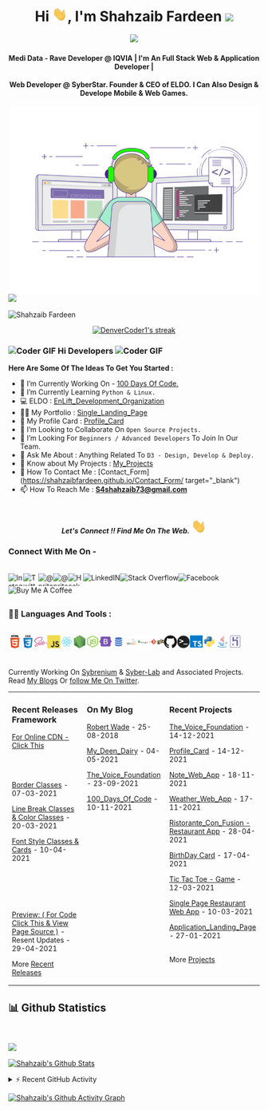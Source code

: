 <!-- First Main Heading -->
<h1 align="center"> Hi <img src="https://raw.githubusercontent.com/ABSphreak/ABSphreak/master/gifs/Hi.gif" width="30px">, I'm Shahzaib Fardeen <img src="https://emojis.slackmojis.com/emojis/images/1531849430/4246/blob-sunglasses.gif?1531849430" width="28"/> </h1>


<!-- Typing SVG -->
<p align="center">
  <a href="https://github.com/DenverCoder1/readme-typing-svg"><img src="https://readme-typing-svg.herokuapp.com?color=%2336BCF7&size=22&center=true&vCenter=true&lines=Full+Stack+Web+%26+App+Developer.;EDC+Programmer+%40+IQVIA.;Web+Developer+%40+Syberstar.;Founder+%26+CEO+of+ELDO.;Linux+Administrator."></a>
</p>

<!-- Next Words Slides
<p align="center" width="70px">
  <a href="https://github.com/Shahzaibfardeen/readme-typing-svg"><img src="https://readme-typing-svg.herokuapp.com?lines=Founder+and+CEO+at+ELDO;Web+Developer+@+Syberstar;Developer+@+IQVIA"></a>
</p>-->


<!-- Brief Text About Myself -->
<h4 align="center"> Medi Data - Rave Developer @ IQVIA | I'm An Full Stack Web & Application Developer | </h4>
<h4 align="center"> Web Developer @ SyberStar. Founder & CEO of ELDO. I Can Also Design & Develope Mobile & Web Games. </h4> 
 
 
<!-- Typing Master Picture --> 
<img align="right" alt="GIF" src="https://raw.githubusercontent.com/devSouvik/devSouvik/master/gif3.gif" width="500"/>
<br />
<br />


<!-- My Portfolio Bars -->
[<img src="https://img.shields.io/badge/-My_Website-000000?style=social&logo=google"/>](https://shahzaibfardeen.github.io/My_Site_Portfolio/)

<!-- Profile Views -->
<p align="left"> <img src="https://komarev.com/ghpvc/?username=Shahzaibfardeen" alt="Shahzaib Fardeen" /> </p>


<!-- Center Social Icons Follow Tabs
<p align="center">
  <a href="https://www.youtube.com/c/DevProTips?sub_confirmation=1"><img alt="youtube subscribers" title="Subscribe to my YouTube channel" src="https://freshidea.com/jonah/youtube-api/subscribers-badge.php?color=red&label=Subscribe&style=for-the-badge"/></a> 
  <a href="https://www.youtube.com/c/DevProTips"><img alt="youtube views" title="YouTube views" src="https://freshidea.com/jonah/youtube-api/view-count-badge-temp.php?label=Views&color=e1ad0e&style=for-the-badge#2"/></a> 
  <a href="https://twitter.com/DenverCoder1"><img alt="followers" title="Follow me on Twitter" src="https://img.shields.io/twitter/follow/DenverCoder1?color=55960c&label=Follow&logo=twitter&logoColor=white&style=for-the-badge"/></a>
  <a href="https://github.com/DenverCoder1"><img alt="followers" title="Follow me on Github" src="https://img.shields.io/github/followers/DenverCoder1?color=236ad3&style=for-the-badge&logo=github&label=Follow"/></a>
  <a href="https://github.com/DenverCoder1/Simple-View-Counter"><img alt="views" title="Github views" src="https://freshidea.com/jonah/app/ghpvc/"/></a>
</p> -->


<!-- Github Streaks Stats -->
<p align="center">
  <a href="https://github.com/DenverCoder1/github-readme-streak-stats">
    <img title="🔥 Get streak stats for your profile at git.io/streak-stats" alt="DenverCoder1's streak" src="https://github-readme-streak-stats.herokuapp.com/?user=shahzaibfardeen&theme=black-ice&hide_border=true&stroke=0000&background=060A0CD0"/>
  </a>
</p>


<!-- My Skyline Ratio 
<div align="center"><table>
  <tr><th><a href="https://skyline.github.com/arshdeepsahni/2020"><img width="1000px" src="https://user-images.githubusercontent.com/56549294/109688463-4b205900-7baa-11eb-9a16-e8df056b2e14.gif"></a></th></tr>
</table></div> -->


<!-- Github Streaks Stats - Black & Orange Combo 
[![GitHub Streak](https://github-readme-streak-stats.herokuapp.com/?user=shahzaibfardeen&theme=highcontrast)](https://github.com/DenverCoder1/github-readme-streak-stats)
<br> -->


<!-- Main Content Of The Page -->
### <img src="https://media.giphy.com/media/Veq8KumKpSCcfZ71P1/giphy.gif" alt="Coder GIF" width="23" height="23"> Hi Developers <img src="https://media.giphy.com/media/Veq8KumKpSCcfZ71P1/giphy.gif" alt="Coder GIF" width="23" height="23">


**Here Are Some Of The Ideas To Get You Started :** 
- 🔭 I’m Currently Working On - [100 Days Of Code.](https://github.com/Shahzaibfardeen/100_Days_Of_Code) <br>
- 🌱 I’m Currently Learning `Python & Linux.` <br>
- 💻 ELDO : [EnLift_Development_Organization](https://shahzaibfardeen.github.io/EnLift_Development_Organization-/index.html)
- 👨‍💻 My Portfolio : [Single_Landing_Page](https://shahzaibfardeen.github.io/My_Site_Portfolio/) 
- 📱 My Profile Card : [Profile_Card](https://shahzaibfardeen.github.io/My_Profile_Card/) 
- 👯 I’m Looking to Collaborate On `Open Source Projects.` <br>
- 🤔 I’m Looking For `Beginners / Advanced Developers` To Join In Our Team. <br>
- 💬 Ask Me About : Anything Related To `D3 - Design, Develop & Deploy.` <br>
- 📄 Know about My Projects : [My_Projects](https://github.com/Shahzaibfardeen/Shahzaibfardeen/blob/main/Recent%20Projects.md)
- 📧 How To Contact Me : [Contact_Form](https://shahzaibfardeen.github.io/Contact_Form/ target="_blank") <br>
- 📫 How To Reach Me : **S4shahzaib73@gmail.com** <br>
<br>

<!-- ## 📘 Ours Top Open Source Projects
<table align="center">
  <thead align="center">
    <tr border: none;>
      <td><b> 📘 Projects </b></td>
      <td><b> ⭐ Stars </b></td>
      <td><b> 🤝 Forks </b></td>
    </tr>
  </thead>
  <tbody>    
    <tr>
      <td><a href="https://github.com/DenverCoder1/github-readme-streak-stats"><b>GitHub Readme Streak Stats</b></a></td>
      <td><img alt="Stars" src="https://img.shields.io/github/stars/DenverCoder1/github-readme-streak-stats?style=flat-square&labelColor=343b41"/></td>
      <td><img alt="Forks" src="https://img.shields.io/github/forks/DenverCoder1/github-readme-streak-stats?style=flat-square&labelColor=343b41"/></td>
    </tr>
    <tr>
      <td><a href="https://github.com/DenverCoder1/LaTeX-Gboard-Dictionary"><b>LaTeX-Gboard-Dictionary</b></a></td>
      <td><img alt="Stars" src="https://img.shields.io/github/stars/DenverCoder1/LaTeX-Gboard-Dictionary?style=flat-square&labelColor=343b41"/></td>
      <td><img alt="Forks" src="https://img.shields.io/github/forks/DenverCoder1/LaTeX-Gboard-Dictionary?style=flat-square&labelColor=343b41"/></td>
    </tr>
  </tbody>
</table> -->


<!-- Find Me On The Web -->
<p align="center">
  <b><i>Let's Connect !! Find Me On The Web.</i></b>
	<img src="https://raw.githubusercontent.com/ABSphreak/ABSphreak/master/gifs/Hi.gif" width="30px">
</p>

<!-- Social Sites & Connecting -->
### Connect With Me On - 
<!--
[<img src="https://img.shields.io/badge/-Gmail-000000?style=social&logo=gmail" />](mailto:s4shahzaib73@gmail.com) 
[<img src="https://img.shields.io/badge/-LinkedIn-000000?style=social&logo=linkedin" />](https://www.linkedin.com/in/shahzaib-fardeen/) 
[<img src="https://img.shields.io/badge/-YouTube-000000?style=social&logo=youtube" />]() 
[<img src="https://img.shields.io/badge/-Pinterest-000000?style=social&logo=pinterest" />]() 
[<img src="https://img.shields.io/badge/-Repl.it-000000?style=social&logo=repl.it" />]()
[<img src="https://img.shields.io/badge/-Reddit-000000?style=social&logo=reddit" />]()
[<img src="https://img.shields.io/badge/-Medium-000000?style=social&logo=medium" />]()

[<img src="https://img.shields.io/badge/-Instagram-000000?style=social&logo=instagram" />](https://www.instagram.com/shahzaib_fardeen/)
[<img src="https://img.shields.io/badge/-Twitter-000000?style=social&logo=twitter" />](https://twitter.com/ShahzaibFardeen) 
[<img src="https://img.shields.io/badge/-Discord-000000?style=social&logo=discord" />]()
[<img src="https://img.shields.io/badge/-StackOverflow-000000?style=social&logo=stackoverflow" />]()
[<img src="https://img.shields.io/badge/-Dribbble-000000?style=social&logo=dribbble" />]() 
[<img src="https://img.shields.io/badge/-Behance-000000?style=social&logo=behance" />]()
-->
<br/>

<!-- <a href="https://linkedin.com/in/pritam-kumar-0ab3431bb" target="blank"><img align="center" src="https://raw.githubusercontent.com/rahuldkjain/github-profile-readme-generator/master/src/images/icons/Social/linked-in-alt.svg" alt="pritam-kumar-0ab3431bb" height="25" width="40" /></a> -->

<a href="https://www.instagram.com/shahzaib_fardeen/" target="blank" title="Instagram">
	<img align="left" alt="Instagram" height="25px" width="30" src="https://raw.githubusercontent.com/rahuldkjain/github-profile-readme-generator/master/src/images/icons/Social/instagram.svg" />
</a>
<a href="https://twitter.com/shahzaibfardeen" target="blank" title="Twitter">
	<img align="left" alt="Twitter" height="25px" width="30" src="https://raw.githubusercontent.com/rahuldkjain/github-profile-readme-generator/master/src/images/icons/Social/twitter.svg" />
</a>
<a href="https://dev.to/@pritamkr_63" target="blank" title="Dev">
	<img align="left" alt="@pritamkr_63" height="25px" width="30" src="https://cdn.jsdelivr.net/npm/simple-icons@3.0.1/icons/dev-dot-to.svg" />
</a>
<a href="https://medium.com/@pritamvr9" target="blank" title="Medium">
	<img align="left" alt="@pritamvr9" height="25px" width="30" src="https://raw.githubusercontent.com/rahuldkjain/github-profile-readme-generator/master/src/images/icons/Social/medium.svg" />
</a>
<a href="https://www.hackerrank.com/justnikhil?hr_r=1" target="blank" title="HackerRank">
	<img align="left" alt="Hacker Rank" height="25px" width="30" src="https://raw.githubusercontent.com/rahuldkjain/github-profile-readme-generator/master/src/images/icons/Social/hackerrank.svg" />
</a>

<a href="https://www.linkedin.com/in/shahzaib-fardeen/" title="LinkedIN">
	<img align="left" alt="LinkedIN" height="25px" src="https://raw.githubusercontent.com/peterthehan/peterthehan/master/assets/linkedin.svg" />
</a>
<a href="https://stackoverflow.com/story/obrienser" title="Stack Overflow">
  <img align="left" alt="Stack Overflow" height="25px" src="https://user-images.githubusercontent.com/50111192/127644335-477f90a7-8de3-48a9-8851-60b9d6ae39ea.png" />
</a>
<a href="https://www.facebook.com/shahzaib.fardeen/" title="Facebook">
	<img align="left" alt="Facebook" height="25px" src="https://user-images.githubusercontent.com/50111192/124475263-2df2d580-ddaa-11eb-8c77-fe58223f5360.png" />
</a>
<a href="https://www.buymeacoffee.com/obrienser" title="Buy Me A Coffee">
  <img align="left" alt="Buy Me A Coffee" height="23" src="https://cdn.buymeacoffee.com/buttons/v2/default-yellow.png">
</a>
</p>
<br/>
<br/>

<!-- Old Languages Tools Bar Big Size -->
### 👨‍💻 Languages And Tools :
<br/>

<img align="left" alt="HTML5" width="26px" src="https://raw.githubusercontent.com/github/explore/80688e429a7d4ef2fca1e82350fe8e3517d3494d/topics/html/html.png" />
<img align="left" alt="CSS3" width="26px" src="https://raw.githubusercontent.com/github/explore/80688e429a7d4ef2fca1e82350fe8e3517d3494d/topics/css/css.png" />
<img align="left" alt="Sass" width="26px" src="https://raw.githubusercontent.com/github/explore/80688e429a7d4ef2fca1e82350fe8e3517d3494d/topics/sass/sass.png" />
<img align="left" alt="JS" width="26px" src="https://raw.githubusercontent.com/github/explore/80688e429a7d4ef2fca1e82350fe8e3517d3494d/topics/javascript/javascript.png" />
<img align="left" alt="React" width="26px" src="https://raw.githubusercontent.com/github/explore/80688e429a7d4ef2fca1e82350fe8e3517d3494d/topics/react/react.png" />
<img align="left" alt="Node.js" width="26px" src="https://raw.githubusercontent.com/github/explore/80688e429a7d4ef2fca1e82350fe8e3517d3494d/topics/nodejs/nodejs.png" />
<img align="left" alt="HTML5" width="26px" src="https://raw.githubusercontent.com/devicons/devicon/master/icons/nodejs/nodejs-original.svg" width="25px" height="25px"/>
<img align="left" alt="HTML5" width="26px" src="https://raw.githubusercontent.com/devicons/devicon/master/icons/bootstrap/bootstrap-plain.svg" width="25px" height="25px"/>
<img align="left" alt="SQL" width="26px" src="https://raw.githubusercontent.com/github/explore/80688e429a7d4ef2fca1e82350fe8e3517d3494d/topics/sql/sql.png" />
<img align="left" alt="MySQL" width="26px" src="https://raw.githubusercontent.com/github/explore/80688e429a7d4ef2fca1e82350fe8e3517d3494d/topics/mysql/mysql.png" />
<img align="left" alt="MongoDB" width="26px" src="https://raw.githubusercontent.com/github/explore/80688e429a7d4ef2fca1e82350fe8e3517d3494d/topics/mongodb/mongodb.png" />
<img align="left" alt="Git" width="26px" src="https://raw.githubusercontent.com/github/explore/80688e429a7d4ef2fca1e82350fe8e3517d3494d/topics/git/git.png" />
<img align="left" alt="GitHub" width="26px" src="https://raw.githubusercontent.com/github/explore/78df643247d429f6cc873026c0622819ad797942/topics/github/github.png" />
<img align="left" alt="HTML5" width="26px" src="https://raw.githubusercontent.com/github/explore/80688e429a7d4ef2fca1e82350fe8e3517d3494d/topics/terminal/terminal.png" />
<img align="left" alt="HTML5" width="26px" src="https://raw.githubusercontent.com/devicons/devicon/master/icons/typescript/typescript-original.svg" width="25px" height="25px"/>
<img align="left" alt="HTML5" width="26px" src="https://raw.githubusercontent.com/devicons/devicon/master/icons/python/python-original.svg" width="25px" height="25px"/>
<img align="left" alt="HTML5" width="26px" src="https://raw.githubusercontent.com/devicons/devicon/master/icons/java/java-original.svg" width="25px" height="25px"/>
<img align="left" alt="HTML5" width="26px" src="https://raw.githubusercontent.com/devicons/devicon/master/icons/heroku/heroku-original.svg" width="25px" height="25px"/>
<br />
<br />


<!-- Details / Blog / Recent Table-->
<br>

Currently Working On [Sybrenium](https://github.com/Syber-Lab) &  [Syber-Lab](https://github.com/Syber-Lab) and Associated Projects. Read [My Blogs](https://www.linkedin.com/in/shahzaib-fardeen/) Or [follow Me On Twitter](https://twitter.com/shahzaibfardeen).
<table><tr><td valign="top" width="33%">


### Recent Releases Framework
<!-- recent_releases starts -->

[For Online CDN - Click This](https://github.com/Syber-Lab/Sybrenium)

<br> <br>

[Border Classes](https://github.com/Syber-Lab/Sybrenium) - 07-03-2021

[Line Break Classes & Color Classes](https://github.com/Syber-Lab/Sybrenium) - 20-03-2021

[Font Style Classes & Cards](https://github.com/Syber-Lab/Sybrenium) - 10-04-2021

<br> <br> <br> <br>

[Preview: ( For Code Click This & View Page Source )](https://yaseen549.github.io/sybrenium-code-review/) - Resent Updates - 29-04-2021

More [Recent Releases](https://github.com/Syber-Lab/Sybrenium)

<!-- Recent Releases Ends -->
</td><td valign="top" width="33%">


### On My Blog
<!-- Blog Starts -->


[Robert Wade](https://medium.com/@robewawebdesign/how-100-days-of-code-changed-my-life-37cdc891db73) - 25-08-2018

[My_Deen_Dairy](https://github.com/Shahzaibfardeen/My_Deen_Dairy) - 04-05-2021
	
[The_Voice_Foundation](https://shahzaibfardeen.github.io/EnLift_Development_Organization-/index.html) - 23-09-2021
	
[100_Days_Of_Code](https://github.com/Shahzaibfardeen/100_Days_Of_Code) - 10-11-2021


<!-- Blog Ends -->
</td><td valign="top" width="33%">

### Recent Projects
<!-- Starts -->
	
[The_Voice_Foundation](https://shahzaibfardeen.github.io/EnLift_Development_Organization-/index.html) - 14-12-2021

[Profile_Card](https://shahzaibfardeen.github.io/My_Profile_Card/) - 14-12-2021

[Note_Web_App](https://shahzaibfardeen.github.io/Note_Web_App/) - 18-11-2021

[Weather_Web_App](https://shahzaibfardeen.github.io/Weather_App/) - 17-11-2021

[Ristorante_Con_Fusion - Restaurant App](https://shahzaibfardeen.github.io/Ristorante_Con_Fusion/) - 28-04-2021

[BirthDay Card](https://shahzaibfardeen.github.io/Hapie_Bday_Sadu/) - 17-04-2021

[Tic Tac Toe - Game](https://shahzaibfardeen.github.io/Tic_Tac_Toe/) - 12-03-2021

[Single Page Restaurant Web App](https://shahzaibfardeen.github.io/Chinese-Single_Landing_Webpage/index.html) - 10-03-2021

[Application_Landing_Page](https://shahzaibfardeen.github.io/Syberstar-Application/) - 27-01-2021
<br> <br>

More [Projects](https://github.com/Shahzaibfardeen/Shahzaibfardeen/blob/main/Recent%20Projects.md)

<!-- Ends -->
</td></tr></table>
<!--End Part Of The Table -->


<!-- New Table With Multiple Slides -->
<!--## My Repositories at Glance
<table>
  <tr>
    <th>Machine Learning</th>
    <th>Computer Vision</th>
  </tr>
  <tr>
    <td> 
      <ul>
        <li><a target="_blank" href = "https://github.com/venugopalkadamba/AgriAI_WebApp"><i>AgriAI WebApp</i></a></li>
        <li><a target="_blank" href = "https://github.com/venugopalkadamba/Multi_Disease_Predictor"><i>Multi Disease Predictor</i></a></li> 
        <li><a target="_blank" href = "https://github.com/venugopalkadamba/Image-Blur-Detection"><i>Image Blur Detection using Machine Learning</i></a></li>
        <li><a target="_blank" href="https://github.com/venugopalkadamba/Diabetes_Predictor-AND-Web_App"><i>Diabetes Predictor</i></a></li>
      </ul> 
    </td>
    <td>
      <ul>
        <li><a target="_blank" href="https://github.com/venugopalkadamba/Face_Verification_based_Attendance_system"><i>Face Verification based Attendance System</i></a></li>
        <li><a target="_blank" href="https://github.com/venugopalkadamba/Face_Emotion_Recognition"><i>Face Emotion Recogniton</i></a></li>
        <li><a target="_blank" href="https://github.com/venugopalkadamba/Technocolabs-Data-Science-Internship"><i>American Sign Language Detection</i></a></li>
        <li><a target="_blank" href="https://github.com/venugopalkadamba/Social_Media_WebApp_with_FaceVerification_Login"><i>Social Media WebApp with Face Verification Login</i></a></li>
        <li><a target="_blank" href="https://github.com/venugopalkadamba/Face_Mask_Detector"><i>Face Mask Detector</i></a></li>
      </ul>
    </td>
  </tr>
  <tr>
    <th>NLP</th>
    <th>Internships</th>
  </tr>
  <tr>
    <td>
      <ul>
        <li><a target="_blank" href="https://github.com/venugopalkadamba/Text_Summarizer_NLP_Project"><i>Text Summarizer using Text Rank Algorithm</i></a> </li>
        <li><a target="_blank" href="https://github.com/venugopalkadamba/SMS-Spam-Detector-WebApp"><i>SMS Spam Detection</i></a></li>
        <li><a target="_blank" href="https://github.com/venugopalkadamba/Fake_News_Detector"><i>Fake News Detector</i></a></li>
      </ul>
    </td>
    <td>
      <ul>
        <li><a target="_blank" href="https://github.com/venugopalkadamba/Technocolabs-Data-Science-Internship"><i>Data Science Internship at Technocolabs</i></a> </li>
        <li><a target="_blank" href="https://github.com/venugopalkadamba/The-Sparks-Foundation-Internship"><i>Data Science and Analytics Internship at The Sparks Foundation</i></a></li>
      </ul>
    </td>
  <tr>
</table>
</div>
<div align="center">-->
<!-- End Of The Table -->


<!-- Updated Github Stats -->
## 📊 Github Statistics
<br/>	

<!--&theme=buefy&bg_color=0D1117"/></a> -->
<a href="https://github.com/anuraghazra/github-readme-stats"><img align="center" src="https://github-readme-stats.vercel.app/api/top-langs/?username=shahzaibfardeen&layout=compact&theme=react&hide_border=false" /></a>
<br /> 

<a href="https://github.com/anuraghazra/github-readme-stats"><img align="center" src="https://github-readme-stats.vercel.app/api?username=shahzaibfardeen&show_icons=true&include_all_commits=true&theme=react&hide_border=false" alt="Shahzaib's Github Stats" /></a>


<details>
  <summary>⚡ Recent GitHub Activity</summary>
  <br/>

<!--START_SECTION:activity-->

1. ❗️  Opened Issue [#001](https://github.com/Syber-Lab/Sybrenium/issues?q=label%3A%22good+first+issue%22+is%3Aissue+is%3Aopen) in [Syber-Lab/Sybrenium](https://github.com/Syber-Lab)
2. 🎉 Merged PR [#97]
3. ❗️  Closed issue [#000](https://github.com/Syber-Lab/syberstar-minified) in [Syberstar Minified](https://github.com/Syber-Lab/syberstar-minified)
4. 💪 Opened PR [#97]
5. 🗣 Commented on [#96]

<!-- END SECTION :Activity -->

</details>
<!-- https://github.com/ashutosh00710/github-readme-activity-graph -->
<!-- Activity Graph -->

[![Shahzaib's Github Activity Graph](https://activity-graph.herokuapp.com/graph?username=shahzaibfardeen&theme=react-dark)](https://github.com/ashutosh00710/github-readme-activity-graph)

<!-- Additionals Techs
### Flexible With -
[<img src="https://img.shields.io/badge/-Linux-000000?style=social&logo=linux" />](#)
[<img src="https://img.shields.io/badge/-Windows-000000?style=social&logo=windows" />](#) 
[<img src="https://img.shields.io/badge/-Macintosh-000000?style=social&logo=apple" />](#)
[<img src="https://img.shields.io/badge/-Debian-000000?style=social&logo=debian" />](#) 
[<img src="https://img.shields.io/badge/-Ubuntu-000000?style=social&logo=ubuntu" />](#)
[<img src="https://img.shields.io/badge/-Fedora-000000?style=social&logo=fedora" />](#)
[<img src="https://img.shields.io/badge/-Cent_Os-000000?style=social&logo=centos" />](#)
[<img src="https://img.shields.io/badge/-Android-000000?style=social&logo=android" />](#)
[<img src="https://img.shields.io/badge/-Apple_iOS-000000?style=social&logo=iOS" />](#) -->


<!-- Framework & Stacks Bar
### Frameworks & Stack -
![Flutter](https://img.shields.io/badge/-Flutter-blue?style=for-the-badge&logo=flutter)
![Android](https://img.shields.io/badge/-Android-green?style=for-the-badge&logo=android)
![iOS](https://img.shields.io/badge/-iOS-C0C0C0?style=for-the-badge&logo=apple)
![Flask](https://img.shields.io/badge/-Flask-blue?style=for-the-badge&logo=Flask)
![BootStrap](https://img.shields.io/badge/-Bootstrap-563D7C?style=for-the-badge&logo=bootstrap)
![JavaScript](https://img.shields.io/badge/-Node.js-black?style=for-the-badge&logo=javascript)
![JavaScript](https://img.shields.io/badge/-Express.js-black?style=for-the-badge&logo=javascript)
![My SQL](https://img.shields.io/badge/-MySQL-pink?style=for-the-badge&logo=mysql) -->

<!-- Gaming Tabs
### Gaming Engines -
![Unity3D](https://img.shields.io/badge/-Unity3D-black?style=for-the-badge&logo=unity)
![Construct 2](https://img.shields.io/badge/-Construct_2-000000?style=for-the-badge&logo=construct)
![UnrealEngine](https://img.shields.io/badge/-UnrealEngine-orange?style=for-the-badge&logo=unrealengine)
![GodotEngine](https://img.shields.io/badge/-Godot_Engine-000000?style=for-the-badge&logo=godotengine) -->

<!-- All Programming Languages
### Languages -
![JavaScript](https://img.shields.io/badge/-JavaScript-yellow?style=for-the-badge&logo=JavaScript)
![PHP](https://img.shields.io/badge/-php-black?style=for-the-badge&logo=php)
![jQuery](https://img.shields.io/badge/-jQuery-blue?style=for-the-badge&logo=jQuery)
![MySql](https://img.shields.io/badge/-MySql-orange?style=for-the-badge&logo=MySql)
![MongoDB](https://img.shields.io/badge/-MongoDB-black?style=for-the-badge&logo=MongoDB)
![Python](https://img.shields.io/badge/-Python-F7F7F7?style=for-the-badge&logo=Python)
![Dart](https://img.shields.io/badge/-Dart-152030?style=for-the-badge&logo=Dart)
![Java](https://img.shields.io/badge/-java-F09522?style=for-the-badge&logo=java)
![HTML 5](https://img.shields.io/badge/-HTML5-E34F26?style=for-the-badge&logo=html5&logoColor=white)
![CSS 3](https://img.shields.io/badge/-CSS3-1572B6?style=for-the-badge&logo=css3)
![C](https://img.shields.io/badge/-C-3D46C6?style=for-the-badge&logo=c)
![C++](https://img.shields.io/badge/-C++-00427E?style=for-the-badge&logo=c)
![TypeScript](https://img.shields.io/badge/-TypeScript-blue?style=for-the-badge&logo=TypeScript) -->

<!-- Tools & Techs 
### Tools -
![Git](https://img.shields.io/badge/-Git-black?style=for-the-badge&logo=git)
![GitLab](https://img.shields.io/badge/-GitLab-FCA121?style=for-the-badge&logo=gitlab)
![GitHub](https://img.shields.io/badge/-GitHub-181717?style=for-the-badge&logo=github)
![BitBucket](https://img.shields.io/badge/-BitBucket-2684FF?style=for-the-badge&logo=bitbucket)
![Firebase](https://img.shields.io/badge/-Firebase-181717?style=for-the-badge&logo=firebase)
![Heroku](https://img.shields.io/badge/-Heroku-430098?style=for-the-badge&logo=heroku)
![Netlify](https://img.shields.io/badge/-Netlify-black?style=for-the-badge&logo=Netlify)
![Vercel](https://img.shields.io/badge/-Vercel-blue?style=for-the-badge&logo=Vercel)
![Eclipse](https://img.shields.io/badge/-Eclipse-430098?style=for-the-badge&logo=Eclipse)
![Android](https://img.shields.io/badge/-AndroidStudio-green?style=for-the-badge&logo=Android)
![Anaconda](https://img.shields.io/badge/-Anaconda-181717?style=for-the-badge&logo=anaconda)
![Google Cloud](https://img.shields.io/badge/Google%20Cloud-black?style=for-the-badge&logo=google-cloud) -->


<!-- ##GitHub Profile Trophy
<p align="center">
[![trophy](https://github-profile-trophy.vercel.app/?username=shahzaibfardeen)](https://github.com/ryo-ma/github-profile-trophy)
 </p> -->
